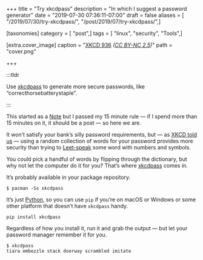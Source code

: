 +++
title = "Try xkcdpass"
description = "In which I suggest a password generator"
date = "2019-07-30 07:36:11-07:00"
draft = false
aliases = [ "/2019/07/30/try-xkcdpass/", "/post/2019/07/try-xkcdpass/",]

[taxonomies]
category = [ "post",]
tags = [ "linux", "security", "Tools",]

[extra.cover_image]
caption = "[XKCD 936](https://xkcd.com/936/) _([CC BY-NC 2.5](https://xkcd.com/license.html))_"
path = "cover.png"

+++

:::tldr

Use [xkcdpass][] to generate more secure passwords, like
“correcthorsebatterystaple”.

:::

This started as a [Note][note] but I passed my 15 minute rule — if I spend more
than 15 minutes on it, it should be a post — so here we are.

It won’t satisfy your bank’s silly password requirements, but — as [XKCD told
us][xkcd-told-us] — using a random collection of words for your password provides more
security than trying to [Leet-speak][leet-speak] some word with numbers and symbols.

You could pick a handful of words by flipping through the dictionary, but why
not let the computer do it for you? That’s where [xkcdpass][] comes in.

It’s probably available in your package repository.

``` text
$ pacman -Ss xkcdpass
```

It’s just [Python][python], so you can use `pip` if you’re on macOS or Windows
or some other platform that doesn’t have `xkcdpass` handy.

``` text
pip install xkcdpass
```

Regardless of how you install it, run it and grab the output — but let your
password manager remember it for you.

``` text
$ xkcdpass
tiara embezzle stack doorway scrambled imitate
```

[xkcdpass]: https://pypi.org/project/xkcdpass/
[note]: /note/
[xkcd-told-us]: https://xkcd.com/936/
[leet-speak]: https://simple.wikipedia.org/wiki/Leet
[python]: /tags/python